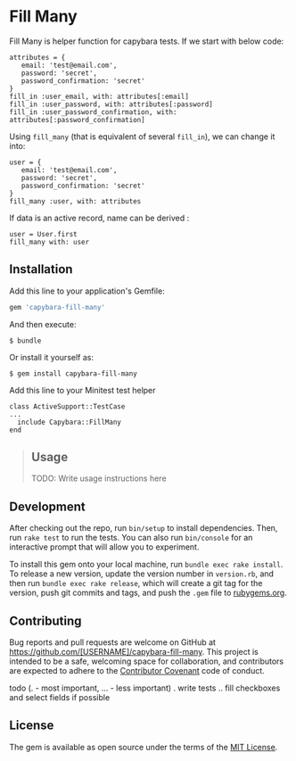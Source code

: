 # Fill Many

Fill Many is helper function for capybara tests. If we start with below code:

    attributes = {
       email: 'test@email.com', 
       password: 'secret', 
       password_confirmation: 'secret'
    }
    fill_in :user_email, with: attributes[:email]
    fill_in :user_password, with: attributes[:password]
    fill_in :user_password_confirmation, with: attributes[:password_confirmation]

Using `fill_many` (that is equivalent of several `fill_in`), we can change it into:

    user = {
       email: 'test@email.com', 
       password: 'secret', 
       password_confirmation: 'secret'
    }
    fill_many :user, with: attributes 
 
If data is an active record, name can be derived :

    user = User.first
    fill_many with: user
 
## Installation

Add this line to your application's Gemfile:

```ruby
gem 'capybara-fill-many'
```

And then execute:

    $ bundle

Or install it yourself as:

    $ gem install capybara-fill-many

Add this line to your Minitest test helper

    class ActiveSupport::TestCase
    ...
      include Capybara::FillMany
    end

> ## Usage
>
> TODO: Write usage instructions here

## Development

After checking out the repo, run `bin/setup` to install dependencies. Then, run `rake test` to run the tests. You can also run `bin/console` for an interactive prompt that will allow you to experiment.

To install this gem onto your local machine, run `bundle exec rake install`. To release a new version, update the version number in `version.rb`, and then run `bundle exec rake release`, which will create a git tag for the version, push git commits and tags, and push the `.gem` file to [rubygems.org](https://rubygems.org).

## Contributing

Bug reports and pull requests are welcome on GitHub at https://github.com/[USERNAME]/capybara-fill-many. This project is intended to be a safe, welcoming space for collaboration, and contributors are expected to adhere to the [Contributor Covenant](contributor-covenant.org) code of conduct.

todo
(. - most important, ... - less important)
. write tests
.. fill checkboxes and select fields if possible

## License

The gem is available as open source under the terms of the [MIT License](http://opensource.org/licenses/MIT).

